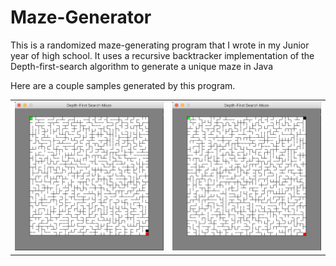# Maze-Generator

This is a randomized maze-generating program that I wrote in my Junior year of high school. It uses a 
recursive backtracker implementation of the Depth-first-search algorithm to generate a unique maze in Java

Here are a couple samples generated by this program.

<table>
  <tr>
    <td><img src="/maze1.png"></img></td>
    <td><img src="/maze2.png"></img></td>
  </tr>
</table>
